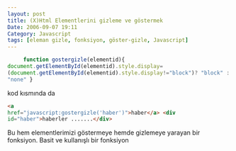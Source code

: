 ```yaml
---
layout: post
title: (X)Html Elementlerini gizleme ve göstermek
Date: 2006-09-07 19:11
Category: Javascript
tags: [eleman gizle, fonksiyon, göster-gizle, Javascript]
---
```


```javascript
	 function gostergizle(elementid){
document.getElementById(elementid).style.display=
(document.getElementById(elementid).style.display!="block")? "block" :
"none" }
```

kod kısmında da

```html
<a
href="javascript:gostergizle('haber')">haber</a> <div
id="haber">haberler .......</div>
```

Bu hem elementlerimizi göstermeye hemde gizlemeye yarayan bir fonksiyon.
Basit ve kullanışlı bir fonksiyon


